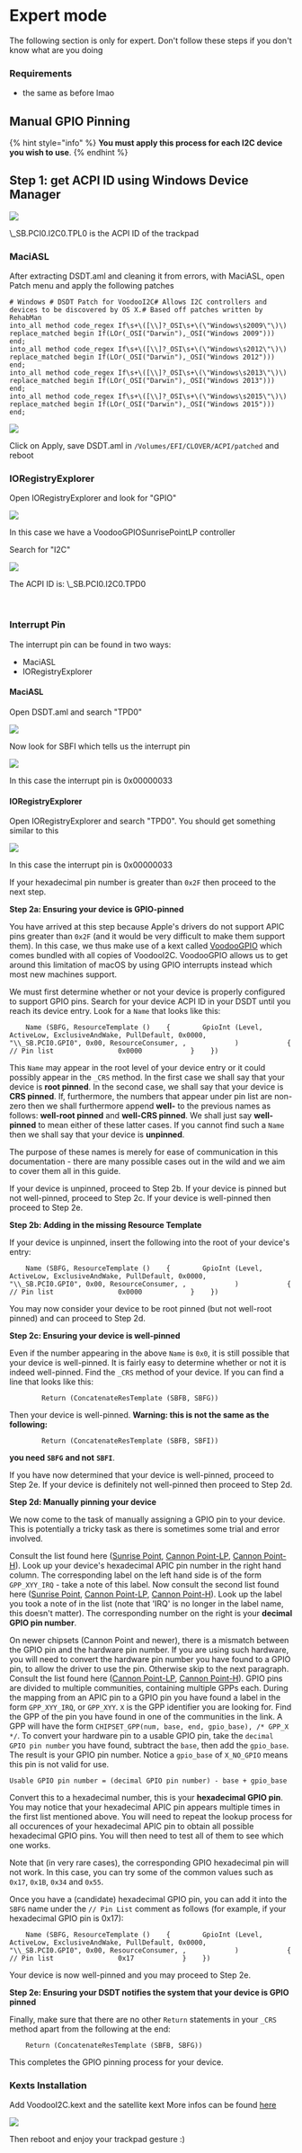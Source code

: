 # Expert mode

The following section is only for expert. Don't follow these steps if you don't know what are you doing

### Requirements <a id="requirements"></a>

* the same as before lmao

## Manual GPIO Pinning <a id="manual-gpio-pinning"></a>

{% hint style="info" %}
**You must apply this process for each I2C device you wish to use**.
{% endhint %}

## Step 1: get ACPI ID using Windows Device Manager

![](https://blobscdn.gitbook.com/v0/b/gitbook-28427.appspot.com/o/assets%2F-Lz9HmN8eqkDm_mnJR3I%2F-LzImQenF-Cog1yCLqaL%2F-LzImy5wO7m868iNrnLE%2Fimage.png?alt=media&token=108a99b1-2888-4339-8106-b007260e21f2)

\\_SB.PCI0.I2C0.TPL0 is the ACPI ID of the trackpad

### MaciASL <a id="maciasl"></a>

After extracting DSDT.aml and cleaning it from errors, with MaciASL, open Patch menu and apply the following patches

```text
# Windows # DSDT Patch for VoodooI2C# Allows I2C controllers and devices to be discovered by OS X.# Based off patches written by RehabMan​
into_all method code_regex If\s+\([\\]?_OSI\s+\(\"Windows\s2009\"\)\) replace_matched begin If(LOr(_OSI("Darwin"),_OSI("Windows 2009"))) end;
into_all method code_regex If\s+\([\\]?_OSI\s+\(\"Windows\s2012\"\)\) replace_matched begin If(LOr(_OSI("Darwin"),_OSI("Windows 2012"))) end;
into_all method code_regex If\s+\([\\]?_OSI\s+\(\"Windows\s2013\"\)\) replace_matched begin If(LOr(_OSI("Darwin"),_OSI("Windows 2013"))) end;
into_all method code_regex If\s+\([\\]?_OSI\s+\(\"Windows\s2015\"\)\) replace_matched begin If(LOr(_OSI("Darwin"),_OSI("Windows 2015"))) end;        
```

![](https://blobscdn.gitbook.com/v0/b/gitbook-28427.appspot.com/o/assets%2F-Lz9HmN8eqkDm_mnJR3I%2F-LzI_kiUfZn2d5fK0Ufq%2F-LzIaKrHrrtz4w43iI2Q%2Fimage.png?alt=media&token=26436759-812d-40ac-8b67-f4610ea85997)

Click on Apply, save DSDT.aml in `/Volumes/EFI/CLOVER/ACPI/patched` and reboot

### IORegistryExplorer <a id="ioregistryexplorer"></a>

Open IORegistryExplorer and look for "GPIO"

![](https://blobscdn.gitbook.com/v0/b/gitbook-28427.appspot.com/o/assets%2F-Lz9HmN8eqkDm_mnJR3I%2F-LzIkYSnxEBkM1yuqNmt%2F-LzIkxF099BV_Lh11PE4%2Fimage.png?alt=media&token=9641aa87-1cf5-4531-8142-1c2c231ba20e)

In this case we have a VoodooGPIOSunrisePointLP controller

Search for "I2C"

![](https://blobscdn.gitbook.com/v0/b/gitbook-28427.appspot.com/o/assets%2F-Lz9HmN8eqkDm_mnJR3I%2F-LzImQenF-Cog1yCLqaL%2F-LzInyddlEGKIZzyQEKW%2Fimage.png?alt=media&token=9db39853-284b-44f0-b716-e951c028e3c9)

The ACPI ID is: \\_SB.PCI0.I2C0.TPD0

​

### Interrupt Pin <a id="interrupt-pin"></a>

The interrupt pin can be found in two ways:

* MaciASL
* IORegistryExplorer

#### MaciASL <a id="maciasl-1"></a>

Open DSDT.aml and search "TPD0"

![](https://blobscdn.gitbook.com/v0/b/gitbook-28427.appspot.com/o/assets%2F-Lz9HmN8eqkDm_mnJR3I%2F-LzImQenF-Cog1yCLqaL%2F-LzIoikKbBWLemkDbWdN%2Fimage.png?alt=media&token=c2282d22-502c-4c54-9370-cfb11948149f)

Now look for SBFI which tells us the interrupt pin

![](https://blobscdn.gitbook.com/v0/b/gitbook-28427.appspot.com/o/assets%2F-Lz9HmN8eqkDm_mnJR3I%2F-LzImQenF-Cog1yCLqaL%2F-LzIoqV50dj4WWwcI0Te%2Fimage.png?alt=media&token=4902ce29-9b17-4bc6-84e0-22ecfa6dc91e)

In this case the interrupt pin is 0x00000033

#### IORegistryExplorer <a id="ioregistryexplorer-1"></a>

Open IORegistryExplorer and search "TPD0". You should get something similar to this

![](https://blobscdn.gitbook.com/v0/b/gitbook-28427.appspot.com/o/assets%2F-Lz9HmN8eqkDm_mnJR3I%2F-LzImQenF-Cog1yCLqaL%2F-LzIpezSJCSXDjLpnUqM%2Fimage.png?alt=media&token=8954a194-0317-4e4f-a9f6-8dd345cd9eab)

In this case the interrupt pin is 0x00000033

If your hexadecimal pin number is greater than `0x2F` then proceed to the next step.

 **Step 2a: Ensuring your device is GPIO-pinned**

You have arrived at this step because Apple's drivers do not support APIC pins greater than `0x2F` \(and it would be very difficult to make them support them\). In this case, we thus make use of a kext called [VoodooGPIO](https://github.com/coolstar/VoodooGPIO) which comes bundled with all copies of VoodooI2C. VoodooGPIO allows us to get around this limitation of macOS by using GPIO interrupts instead which most new machines support.

We must first determine whether or not your device is properly configured to support GPIO pins. Search for your device ACPI ID in your DSDT until you reach its device entry. Look for a `Name` that looks like this:

```text
    Name (SBFG, ResourceTemplate ()    {        GpioInt (Level, ActiveLow, ExclusiveAndWake, PullDefault, 0x0000,            "\\_SB.PCI0.GPI0", 0x00, ResourceConsumer, ,            )            {   // Pin list                0x0000            }    })
```

This `Name` may appear in the root level of your device entry or it could possibly appear in the `_CRS` method. In the first case we shall say that your device is **root pinned**. In the second case, we shall say that your device is **CRS pinned**. If, furthermore, the numbers that appear under pin list are non-zero then we shall furthermore append **well-** to the previous names as follows: **well-root pinned** and **well-CRS pinned**. We shall just say **well-pinned** to mean either of these latter cases. If you cannot find such a `Name` then we shall say that your device is **unpinned**.

The purpose of these names is merely for ease of communication in this documentation - there are many possible cases out in the wild and we aim to cover them all in this guide.

If your device is unpinned, proceed to Step 2b. If your device is pinned but not well-pinned, proceed to Step 2c. If your device is well-pinned then proceed to Step 2e.

**Step 2b: Adding in the missing Resource Template**

If your device is unpinned, insert the following into the root of your device's entry:

```text
    Name (SBFG, ResourceTemplate ()    {        GpioInt (Level, ActiveLow, ExclusiveAndWake, PullDefault, 0x0000,            "\\_SB.PCI0.GPI0", 0x00, ResourceConsumer, ,            )            {   // Pin list                0x0000            }    })
```

You may now consider your device to be root pinned \(but not well-root pinned\) and can proceed to Step 2d.

**Step 2c: Ensuring your device is well-pinned**

Even if the number appearing in the above `Name` is `0x0`, it is still possible that your device is well-pinned. It is fairly easy to determine whether or not it is indeed well-pinned. Find the `_CRS` method of your device. If you can find a line that looks like this:

```text
        Return (ConcatenateResTemplate (SBFB, SBFG))
```

Then your device is well-pinned. **Warning: this is not the same as the following:**

```text
        Return (ConcatenateResTemplate (SBFB, SBFI))
```

**you need** **`SBFG`** **and not** **`SBFI`**.

If you have now determined that your device is well-pinned, proceed to Step 2e. If your device is definitely not well-pinned then proceed to Step 2d.

**Step 2d: Manually pinning your device**

We now come to the task of manually assigning a GPIO pin to your device. This is potentially a tricky task as there is sometimes some trial and error involved.

Consult the list found here \([Sunrise Point](https://github.com/coreboot/coreboot/blob/master/src/soc/intel/skylake/include/soc/gpio_defs.h#L43), [Cannon Point-LP](https://github.com/coreboot/coreboot/blob/master/src/soc/intel/cannonlake/include/soc/gpio_defs.h#L42), [Cannon Point-H](https://github.com/coreboot/coreboot/blob/master/src/soc/intel/cannonlake/include/soc/gpio_defs_cnp_h.h#L42)\). Look up your device's hexadecimal APIC pin number in the right hand column. The corresponding label on the left hand side is of the form `GPP_XYY_IRQ` - take a note of this label. Now consult the second list found here \([Sunrise Point](https://github.com/coreboot/coreboot/blob/master/src/soc/intel/skylake/include/soc/gpio_soc_defs.h#L37), [Cannon Point-LP](https://github.com/coreboot/coreboot/blob/master/src/soc/intel/cannonlake/include/soc/gpio_soc_defs.h#L45), [Cannon Point-H](https://github.com/coreboot/coreboot/blob/master/src/soc/intel/cannonlake/include/soc/gpio_soc_defs_cnp_h.h#L40)\). Look up the label you took a note of in the list \(note that 'IRQ' is no longer in the label name, this doesn't matter\). The corresponding number on the right is your **decimal GPIO pin number**.

On newer chipsets \(Cannon Point and newer\), there is a mismatch between the GPIO pin and the hardware pin number. If you are using such hardware, you will need to convert the hardware pin number you have found to a GPIO pin, to allow the driver to use the pin. Otherwise skip to the next paragraph. Consult the list found here \([Cannon Point-LP](https://github.com/coolstar/VoodooGPIO/blob/master/VoodooGPIO/CannonLake-LP/VoodooGPIOCannonLakeLP.hpp#L366), [Cannon Point-H](https://github.com/coolstar/VoodooGPIO/blob/master/VoodooGPIO/CannonLake-H/VoodooGPIOCannonLakeH.hpp#L414)\). GPIO pins are divided to multiple communities, containing multiple GPPs each. During the mapping from an APIC pin to a GPIO pin you have found a label in the form `GPP_XYY_IRQ`, or `GPP_XYY`. `X` is the GPP identifier you are looking for. Find the GPP of the pin you have found in one of the communities in the link. A GPP will have the form `CHIPSET_GPP(num, base, end, gpio_base), /* GPP_X */`. To convert your hardware pin to a usable GPIO pin, take the `decimal GPIO pin number` you have found, subtract the `base`, then add the `gpio_base`. The result is your GPIO pin number. Notice a `gpio_base` of `X_NO_GPIO` means this pin is not valid for use.

`Usable GPIO pin number = (decimal GPIO pin number) - base + gpio_base`

Convert this to a hexadecimal number, this is your **hexadecimal GPIO pin**. You may notice that your hexadecimal APIC pin appears multiple times in the first list mentioned above. You will need to repeat the lookup process for all occurences of your hexadecimal APIC pin to obtain all possible hexadecimal GPIO pins. You will then need to test all of them to see which one works.

Note that \(in very rare cases\), the corresponding GPIO hexadecimal pin will not work. In this case, you can try some of the common values such as `0x17`, `0x1B`, `0x34` and `0x55`.

Once you have a \(candidate\) hexadecimal GPIO pin, you can add it into the `SBFG` name under the `// Pin List` comment as follows \(for example, if your hexadecimal GPIO pin is 0x17\):

```text
    Name (SBFG, ResourceTemplate ()    {        GpioInt (Level, ActiveLow, ExclusiveAndWake, PullDefault, 0x0000,            "\\_SB.PCI0.GPI0", 0x00, ResourceConsumer, ,            )            {   // Pin list                0x17            }    })
```

Your device is now well-pinned and you may proceed to Step 2e.

**Step 2e: Ensuring your DSDT notifies the system that your device is GPIO pinned**

Finally, make sure that there are no other `Return` statements in your `_CRS` method apart from the following at the end:

```text
    Return (ConcatenateResTemplate (SBFB, SBFG))
```

This completes the GPIO pinning process for your device.

### Kexts Installation <a id="kexts-installation"></a>

Add VoodooI2C.kext and the satellite kext More infos can be found [here](https://voodooi2c.github.io/#Satellite%20Kexts/Satellite%20Kexts)​

![](https://blobscdn.gitbook.com/v0/b/gitbook-28427.appspot.com/o/assets%2F-Lz9HmN8eqkDm_mnJR3I%2F-LzIkYSnxEBkM1yuqNmt%2F-LzIll1t8iqjFJo4jJjR%2Fimage.png?alt=media&token=c94e2b62-fc8a-4c08-b57b-48f395f84898)

Then reboot and enjoy your trackpad gesture :\)

### ​ <a id="undefined"></a>

